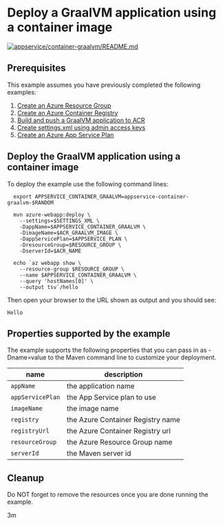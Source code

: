
# Deploy a GraalVM application using a container image

[![appservice/container-graalvm/README.md](https://github.com/Azure-Samples/java-on-azure-examples/actions/workflows/appservice_container-graalvm_README_md.yml/badge.svg)](https://github.com/Azure-Samples/java-on-azure-examples/actions/workflows/appservice_container-graalvm_README_md.yml)

## Prerequisites

<!-- workflow.run()

  if [[ -z $REGION ]]; then
    export REGION=westus
  fi

  -->
<!-- workflow.cron(0 12 * * 4) -->
<!-- workflow.include(../../acr/graalvm/README.md) -->
<!-- workflow.include(../../acr/create-settings-xml/README.md) -->
<!-- workflow.include(../create-plan/README.md) -->

This example assumes you have previously completed the following examples:

1. [Create an Azure Resource Group](../../group/create/README.md)
1. [Create an Azure Container Registry](../../acr/create/README.md)
1. [Build and push a GraalVM application to ACR](../../acr/graalvm/README.md)
1. [Create settings.xml using admin access keys](../../acr/create-settings-xml/README.md)
1. [Create an Azure App Service Plan](../create-plan/README.md)

## Deploy the GraalVM application using a container image

<!-- workflow.run() 

  cd appservice/container-graalvm

  -->

To deploy the example use the following command lines:

```shell
  export APPSERVICE_CONTAINER_GRAALVM=appservice-container-graalvm-$RANDOM

  mvn azure-webapp:deploy \
    --settings=$SETTINGS_XML \
    -DappName=$APPSERVICE_CONTAINER_GRAALVM \
    -DimageName=$ACR_GRAALVM_IMAGE \
    -DappServicePlan=$APPSERVICE_PLAN \
    -DresourceGroup=$RESOURCE_GROUP \
    -DserverId=$ACR_NAME

  echo `az webapp show \
    --resource-group $RESOURCE_GROUP \
    --name $APPSERVICE_CONTAINER_GRAALVM \
    --query 'hostNames[0]' \
    --output tsv`/hello
```

<!-- workflow.run() 

  sleep 180
  cd ../..

  -->

Then open your browser to the URL shown as output and you should see:

```text
Hello
```

<!-- workflow.directOnly()

  export RESULT=$(az webapp show --resource-group $RESOURCE_GROUP --name $APPSERVICE_CONTAINER_GRAALVM --output tsv --query state)
  if [[ "$RESULT" != Running ]]; then
    echo 'Web application is NOT running'
    az group delete --name $RESOURCE_GROUP --yes || true
    exit 1
  fi
  export URL=https://$(az webapp show --resource-group $RESOURCE_GROUP --name $APPSERVICE_CONTAINER_GRAALVM --output tsv --query defaultHostName)/hello
  export RESULT=$(curl $URL)
  az group delete --name $RESOURCE_GROUP --yes || true
  if [[ "$RESULT" != *"Hello"* ]]; then
    echo "Response did not contain 'Hello'"
    exit 1
  fi

  -->

## Properties supported by the example

The example supports the following properties that you can pass in as -Dname=value
to the Maven command line to customize your deployment.

| name                   | description                       |
|------------------------|-----------------------------------|
| `appName`              | the application name              |
| `appServicePlan`       | the App Service plan to use       |
| `imageName`            | the image name             |
| `registry`             | the Azure Container Registry name |
| `registryUrl`          | the Azure Container Registry url  |
| `resourceGroup`        | the Azure Resource Group name     |
| `serverId`             | the Maven server id               |

## Cleanup

Do NOT forget to remove the resources once you are done running the example.

3m
